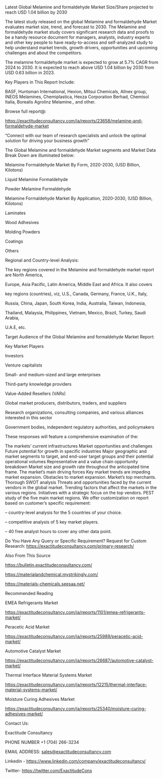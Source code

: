 Latest Global Melamine and formaldehyde Market Size/Share projected to reach USD 1.04 billion by 2030

The latest study released on the global Melamine and formaldehyde Market evaluates market size, trend, and forecast to 2030. The Melamine and formaldehyde market study covers significant research data and proofs to be a handy resource document for managers, analysts, industry experts and other key people to have ready-to-access and self-analyzed study to help understand market trends, growth drivers, opportunities and upcoming challenges and about the competitors.

The melamine formaldehyde market is expected to grow at 5.7% CAGR from 2024 to 2030. It is expected to reach above USD 1.04 billion by 2030 from USD 0.63 billion in 2023.

Key Players in This Report Include:

BASF, Huntsman International, Hexion, Mitsui Chemicals, Allnex group, INEOS Melamines, Chemiplastica, Hexza Corporation Berhad, Chemisol Italia, Borealis Agrolinz Melamine., and other.

Browse full report@:

https://exactitudeconsultancy.com/ja/reports/23658/melamine-and-formaldehyde-market

“Connect with our team of research specialists and unlock the optimal solution for driving your business growth”

The Global Melamine and formaldehyde Market segments and Market Data Break Down are illuminated below:

Melamine Formaldehyde Market By Form, 2020-2030, (USD Billion, Kilotons)

Liquid Melamine Formaldehyde

Powder Melamine Formaldehyde

Melamine Formaldehyde Market By Application, 2020-2030, (USD Billion, Kilotons)

Laminates

Wood Adhesives

Molding Powders

Coatings

Others



Regional and Country-level Analysis:

The key regions covered in the Melamine and formaldehyde market report are North America,

Europe, Asia Pacific, Latin America, Middle East and Africa. It also covers

key regions (countries), viz, U.S., Canada, Germany, France, U.K., Italy,

Russia, China, Japan, South Korea, India, Australia, Taiwan, Indonesia,

Thailand, Malaysia, Philippines, Vietnam, Mexico, Brazil, Turkey, Saudi Arabia,

U.A.E, etc.

Target Audience of the Global Melamine and formaldehyde Market Report:

Key Market Players

Investors

Venture capitalists

Small- and medium-sized and large enterprises

Third-party knowledge providers

Value-Added Resellers (VARs)

Global market producers, distributors, traders, and suppliers

Research organizations, consulting companies, and various alliances interested in this sector

Government bodies, independent regulatory authorities, and policymakers

These responses will feature a comprehensive examination of the:

The markets’ current infrastructures
Market opportunities and challenges
Future potential for growth in specific industries
Major geographic and market segments to target, and end-user target groups and their potential operational volumes
Representative and a value chain opportunity breakdown
Market size and growth rate throughout the anticipated time frame.
The market’s main driving forces
Key market trends are impeding market expansion.
Obstacles to market expansion.
Market’s top merchants.
Thorough SWOT analysis
Threats and opportunities faced by the current vendors in the global market.
Trending factors that affect the markets in the various regions.
Initiatives with a strategic focus on the top vendors.
PEST study of the five main market regions.
We offer customization on report based on customer’s specific requirement:

– country-level analysis for the 5 countries of your choice.

– competitive analysis of 5 key market players.

– 40 free analyst hours to cover any other data point.

Do You Have Any Query or Specific Requirement? Request for Custom Research: https://exactitudeconsultancy.com/primary-research/

Also From This Source

https://bulletin.exactitudeconsultancy.com/

https://materialandchemical.mystrikingly.com/

https://materials-chemicals.seesaa.net/

Recommended Reading

EMEA Refrigerants Market

https://exactitudeconsultancy.com/ja/reports/1101/emea-refrigerants-market/

Peracetic Acid Market

https://exactitudeconsultancy.com/ja/reports/25989/peracetic-acid-market/

Automotive Catalyst Market

https://exactitudeconsultancy.com/ja/reports/26687/automotive-catalyst-market/

Thermal Interface Material Systems Market

https://exactitudeconsultancy.com/ja/reports/12215/thermal-interface-material-systems-market/

Moisture Curing Adhesives Market

https://exactitudeconsultancy.com/ja/reports/25340/moisture-curing-adhesives-market/

Contact Us:

Exactitude Consultancy

PHONE NUMBER +1 (704) 266-3234

EMAIL ADDRESS: sales@exactitudeconsultancy.com

Linkedin - https://www.linkedin.com/company/exactitudeconsultancy/

Twitter- https://twitter.com/ExactitudeCons

